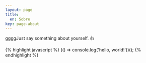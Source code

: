 ```yaml
---
layout: page
title:
  en: Sobre
key: page-about
---
```


ggggJust say something about yourself. :+1:

{% highlight javascript %}
  (() => console.log('hello, world!'))();
{% endhighlight %}
